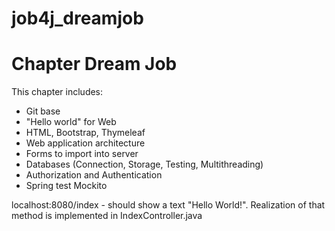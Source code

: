 # job4j_dreamjob

# Chapter Dream Job

This chapter includes:

- Git base
- "Hello world" for Web
- HTML, Bootstrap, Thymeleaf
- Web application architecture
- Forms to import into server
- Databases (Connection, Storage, Testing, Multithreading)
- Authorization and Authentication
- Spring test Mockito

localhost:8080/index - should show a text "Hello World!". Realization of that method is implemented in IndexController.java